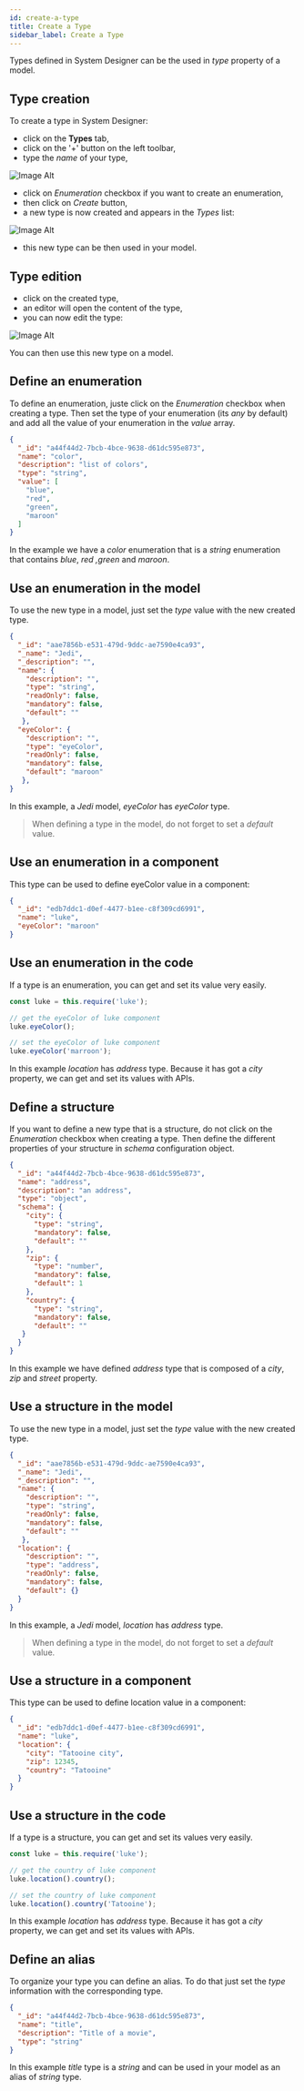 ```yaml
---
id: create-a-type
title: Create a Type
sidebar_label: Create a Type
---
```


Types defined in System Designer can be the used in *type* property of a model.

## Type creation

To create a type in System Designer:

* click on the **Types** tab,
* click on the '+' button on the left toolbar,
* type the *name* of your type, 

![Image Alt](../../img/create-a-type-dialog.png)

* click on *Enumeration* checkbox if you want to create an enumeration,
* then click on *Create* button,
* a new type is now created and appears in the *Types* list:

![Image Alt](../../img/create-a-type.png)

* this new type can be then used in your model.

## Type edition

* click on the created type,
* an editor will open the content of the type, 
* you can now edit the type:

![Image Alt](../../img/create-a-type-edit.png)

You can then use this new type on a model.

## Define an enumeration

To define an enumeration, juste click on the *Enumeration* checkbox when creating a type. Then set the type of your enumeration (its *any* by default) and add all the value of your enumeration in the *value* array.

```json
{
  "_id": "a44f44d2-7bcb-4bce-9638-d61dc595e873",
  "name": "color",
  "description": "list of colors",
  "type": "string",
  "value": [
    "blue",
    "red",
    "green",
    "maroon"
  ]
}
```

In the example we have a *color* enumeration that is a *string* enumeration that contains *blue*, *red* *,green* and *maroon*.

## Use an enumeration in the model

To use the new type in a model, just set the *type* value with the new created type.

```json
{
  "_id": "aae7856b-e531-479d-9ddc-ae7590e4ca93",
  "_name": "Jedi",
  "_description": "",
  "name": {
    "description": "",
    "type": "string",
    "readOnly": false,
    "mandatory": false,
    "default": ""
   },
  "eyeColor": {
    "description": "",
    "type": "eyeColor",
    "readOnly": false,
    "mandatory": false,
    "default": "maroon"
   },
}
```

In this example, a *Jedi* model, *eyeColor* has *eyeColor* type.

>When defining a type in the model, do not forget to set a *default* value.

## Use an enumeration in a component

This type can be used to define eyeColor value in a component:

```json
{
  "_id": "edb7ddc1-d0ef-4477-b1ee-c8f309cd6991",
  "name": "luke",
  "eyeColor": "maroon"
}
```

## Use an enumeration in the code

If a type is an enumeration, you can get and set its value very easily. 

```js
const luke = this.require('luke');

// get the eyeColor of luke component
luke.eyeColor();

// set the eyeColor of luke component
luke.eyeColor('marroon');
```

In this example *location* has *address* type. Because it has got a *city* property, we can get and set its values with APIs.

## Define a structure

If you want to define a new type that is a structure, do not click on the *Enumeration* checkbox when creating a type. Then define the different properties of your structure in *schema* configuration object.

```json
{
  "_id": "a44f44d2-7bcb-4bce-9638-d61dc595e873",
  "name": "address",
  "description": "an address",
  "type": "object",
  "schema": {
    "city": {
      "type": "string",
      "mandatory": false,
      "default": ""
    },
    "zip": {
      "type": "number",
      "mandatory": false,
      "default": 1
    },
    "country": {
      "type": "string",
      "mandatory": false,
      "default": ""
   }
  }
}
```

In this example we have defined *address* type that is composed of a *city*, *zip* and *street* property. 

## Use a structure in the model

To use the new type in a model, just set the *type* value with the new created type.

```json
{
  "_id": "aae7856b-e531-479d-9ddc-ae7590e4ca93",
  "_name": "Jedi",
  "_description": "",
  "name": {
    "description": "",
    "type": "string",
    "readOnly": false,
    "mandatory": false,
    "default": ""
   },
  "location": {
    "description": "",
    "type": "address",
    "readOnly": false,
    "mandatory": false,
    "default": {}
  }
}
```

In this example, a *Jedi* model, *location* has *address* type.

>When defining a type in the model, do not forget to set a *default* value.

## Use a structure in a component

This type can be used to define location value in a component:

```json
{
  "_id": "edb7ddc1-d0ef-4477-b1ee-c8f309cd6991",
  "name": "luke",
  "location": {
    "city": "Tatooine city",
    "zip": 12345,
    "country": "Tatooine"
  }
}
```

## Use a structure in the code

If a type is a structure, you can get and set its values very easily. 

```js
const luke = this.require('luke');

// get the country of luke component
luke.location().country();

// set the country of luke component
luke.location().country('Tatooine');
```

In this example *location* has *address* type. Because it has got a *city* property, we can get and set its values with APIs.

## Define an alias

To organize your type you can define an alias. To do that just set the *type* information with the corresponding type.

```json
{
  "_id": "a44f44d2-7bcb-4bce-9638-d61dc595e873",
  "name": "title",
  "description": "Title of a movie",
  "type": "string"
}
```

In this example *title* type is a *string* and can be used in your model as an alias of *string* type.